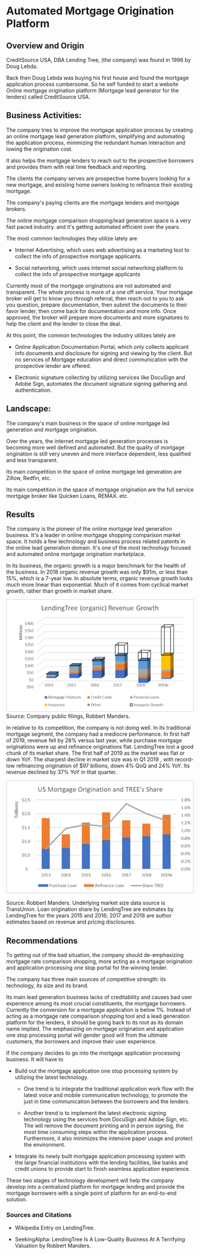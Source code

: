 # **Automated Mortgage Origination Platform**

## Overview and Origin

CreditSource USA, DBA Lending Tree, (the company) was found in 1996 by Doug Lebda.

Back then Doug Lebda was buying his first house and found the mortgage application process cumbersome. So he self funded to start a website  Online mortgage origination platform  (Mortgage lead generator for the lenders) called CreditSource USA.

## Business Activities:

The company tries to improve the mortgage application process by creating an online mortgage lead generation platform,  simplifying and automating the application process, minimizing the redundant human interaction and lowing the origination cost. 

It also helps the mortgage lenders to reach out to the prospective borrowers and provides them with real time feedback and reporting.


The clients the company serves are prospective home buyers looking for a new mortgage, and existing home owners looking to refinance their existing mortgage.

The company's paying clients are the mortgage lenders and mortgage brokers.


The online mortgage comparison shopping/lead generation space is a very fast paced industry. and it's getting automated efficient over the years.

The most common technologies they utilize lately are 

* Internet Advertising, which uses web advertising as a marketing tool to collect the info of prospective mortgage applicants.

* Social networking, which uses internet social networking  platform to collect the info of prospective mortgage applicants 


Currently most of the mortgage originations are not automated and transparent. The whole process is more of a one off service. Your mortgage broker will get to know you through referral, then reach out to you to ask you question, prepare documentation, then submit the documents to their favor lender, then come back for documentation and more info. Once approved, the broker will prepare more documents and  more signatures to help the client and the lender to close the deal. 

At this point, the common technologies the industry utilizes lately are 

* Online Application Documentation Portal, which only collects applicant info documents and disclosure for signing and viewing by the client. But no services of Mortgage education and direct communication with the prospective lender are offered.

* Electronic signature collecting by utilizing services like DocuSign and Adobe Sign, automates the document signature signing gathering and authentication.

## Landscape:

The company's main business in the space of online mortgage led generation and mortgage origination.

Over the years, the internet mortgage led generation processes is becoming more well defined and automated. But the quality of mortgage origination is still very uneven and more interface dependent, less qualified and less transparent.

Its main competition in the space of online mortgage led generation are Zillow, Redfin, etc. 

Its main competition in the space of mortgage origination are the full service mortgage broker like Quicken Loans, REMAX. etc. 


## Results

The company is the pioneer of the online mortgage lead generation business. It's a leader in online mortgage shopping comparison market space. It holds a few technology and business process related patents in the online lead generation domain. It's one of the most technology focused and automated online mortgage origination marketplace.   

In its business, the organic growth is a major benchmark for the health of the business. In 2018 organic revenue growth was only $91m, or less than 15%, which is a 7-year low. In absolute terms, organic revenue growth looks much more linear than exponential. Much of it comes from cyclical market growth, rather than growth in market share. 

![GitHub Logo](https://github.com/happyding/Test_Repo/raw/master/OrganicGrowth.png)
Source: Company public filings, Robbert Manders.

In relative to its competition, the company is not doing well. In its traditional mortgage segment, the company had a mediocre performance. In first half of 2019, revenue fell by 28% versus last year, while purchase mortgage originations were up and refinance originations flat. LendingTree lost a good chunk of its market share. The first half of 2019 as the market was flat or down YoY. The sharpest decline in market size was in Q1 2019 , with record-low refinancing origination of $97 billions, down 4% QoQ and 24% YoY. Its revenue declined by 37% YoY in that quarter.

![GitHub Logo](https://github.com/happyding/Test_Repo/raw/master/2013-2019.png)

Source: Robbert Manders. Underlying market size data source is TransUnion. Loan origination share by LendingTree are estimates by LendingTree for the years 2015 and 2016; 2017 and 2018 are author estimates based on revenue and pricing disclosures.

## Recommendations

To getting out of the bad situation, the company should de-emphasizing mortgage rate comparison shopping, more acting as a mortgage origination and application processing one stop portal for the winning lender. 


The company has three main sources of competitive strength: its technology, its size and its brand. 

Its main lead generation business lacks of creditability and causes bad user experience among its most crucial constituents, the mortgage borrowers. Currently the conversion for a mortgage application is below 1%. Instead of acting as a mortgage rate comparison shopping tool and a lead generation platform for the lenders, it should be going back to its root as its domain name implied. The emphasizing on mortgage origination and application one stop processing portal will gender good will from the ultimate customers, the borrowers and improve their user experience.

If the company decides to go into the mortgage application processing business. It will have to 

* Build out the mortgage application one stop processing system by utilizing the latest technology. 

	* One trend is to integrate the traditional application work flow with the latest voice and mobile communication technology, to promote the just in time communication between the borrowers and the lenders.
	 
	* Another trend is to implement the latest electronic signing technology using the services from DocuSign and Adobe Sign, etc. The will remove the document printing and in person signing, the most time consuming steps within the application process. Furthermore, it also minimizes the intensive paper usage and protect the environment.
	

* Integrate its newly built mortgage application processing system with the large financial institutions with the lending facilities, like banks and credit unions to provide start to finish seamless application experience. 

These two stages of technology development will help the company develop into a centralized platform for mortgage lending and provide the mortgage borrowers with a single point of platform for an end-to-end solution.

### Sources and Citations
* Wikipedia Entry on LendingTree.

* SeekingAlpha: LendingTree Is A Low-Quality Business At A Terrifying Valuation by Robbert Manders.

 

